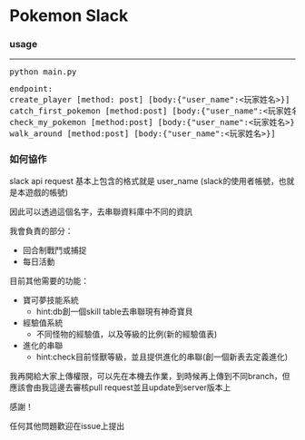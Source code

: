 # Pokemon Slack

### usage

---

<pre>python main.py</pre>

<pre>
endpoint:
create_player [method: post] [body:{"user_name":<玩家姓名>}]
catch_first_pokemon [method:post] [body:{"user_name":<玩家姓名>}]
check_my_pokemon [method:post] [body:{"user_name":<玩家姓名>}]
walk_around [method:post] [body:{"user_name":<玩家姓名>}]
</pre>


### 如何協作

slack api request 基本上包含的格式就是 user_name (slack的使用者帳號，也就是本遊戲的帳號)

因此可以透過這個名字，去串聯資料庫中不同的資訊

我會負責的部分：
- 回合制戰鬥或捕捉
- 每日活動

目前其他需要的功能：
- 寶可夢技能系統
    - hint:db創一個skill table去串聯現有神奇寶貝
- 經驗值系統
    - 不同怪物的經驗值，以及等級的比例(新的經驗值表)
- 進化的串聯
    - hint:check目前怪獸等級，並且提供進化的串聯(創一個新表去定義進化)
    

我再開給大家上傳權限，可以先在本機去作業，到時候再上傳到不同branch，但應該會由我這邊去審核pull request並且update到server版本上

感謝！

任何其他問題歡迎在issue上提出